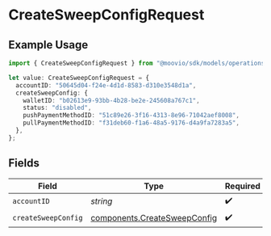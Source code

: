 # CreateSweepConfigRequest

## Example Usage

```typescript
import { CreateSweepConfigRequest } from "@moovio/sdk/models/operations";

let value: CreateSweepConfigRequest = {
  accountID: "50645d04-f24e-4d1d-8583-d310e3548d1a",
  createSweepConfig: {
    walletID: "b02613e9-93bb-4b28-be2e-245608a767c1",
    status: "disabled",
    pushPaymentMethodID: "51c89e26-3f16-4313-8e96-71042aef8008",
    pullPaymentMethodID: "f31deb60-f1a6-48a5-9176-d4a9fa7283a5",
  },
};
```

## Fields

| Field                                                                        | Type                                                                         | Required                                                                     | Description                                                                  |
| ---------------------------------------------------------------------------- | ---------------------------------------------------------------------------- | ---------------------------------------------------------------------------- | ---------------------------------------------------------------------------- |
| `accountID`                                                                  | *string*                                                                     | :heavy_check_mark:                                                           | N/A                                                                          |
| `createSweepConfig`                                                          | [components.CreateSweepConfig](../../models/components/createsweepconfig.md) | :heavy_check_mark:                                                           | N/A                                                                          |